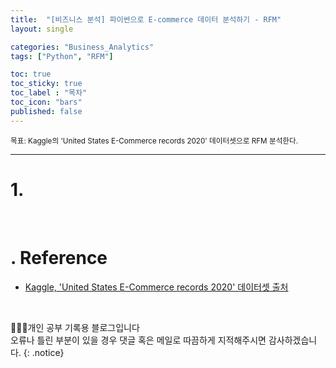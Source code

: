 ```yaml
---
title:  "[비즈니스 분석] 파이썬으로 E-commerce 데이터 분석하기 - RFM"
layout: single

categories: "Business_Analytics"
tags: ["Python", "RFM"]

toc: true
toc_sticky: true
toc_label : "목차"
toc_icon: "bars"
published: false
---
```


<small>목표: Kaggle의 'United States E-Commerce records 2020' 데이터셋으로 RFM 분석한다.</small>

***

# 1. 



<br>

# . Reference
- [Kaggle, 'United States E-Commerce records 2020' 데이터셋 출처](https://www.kaggle.com/datasets/ammaraahmad/us-ecommerce-record-2020)


<br>

👩🏻‍💻개인 공부 기록용 블로그입니다
<br>오류나 틀린 부분이 있을 경우 댓글 혹은 메일로 따끔하게 지적해주시면 감사하겠습니다.
{: .notice}